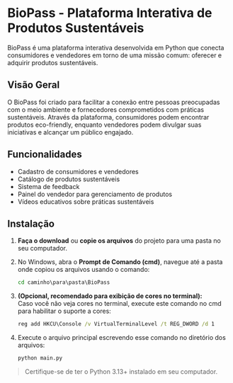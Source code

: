 # BioPass - Plataforma Interativa de Produtos Sustentáveis

BioPass é uma plataforma interativa desenvolvida em Python que conecta consumidores e vendedores em torno de uma missão comum: oferecer e adquirir produtos sustentáveis.

## Visão Geral

O BioPass foi criado para facilitar a conexão entre pessoas preocupadas com o meio ambiente e fornecedores comprometidos com práticas sustentáveis. Através da plataforma, consumidores podem encontrar produtos eco-friendly, enquanto vendedores podem divulgar suas iniciativas e alcançar um público engajado.

## Funcionalidades

- Cadastro de consumidores e vendedores
- Catálogo de produtos sustentáveis
- Sistema de feedback
- Painel do vendedor para gerenciamento de produtos
- Vídeos educativos sobre práticas sustentáveis

## Instalação

1. **Faça o download** ou **copie os arquivos** do projeto para uma pasta no seu computador.

2. No Windows, abra o **Prompt de Comando (cmd)**, navegue até a pasta onde copiou os arquivos usando o comando:
   ```cmd
   cd caminho\para\pasta\BioPass
   ```

3. **(Opcional, recomendado para exibição de cores no terminal):**  
   Caso você não veja cores no terminal, execute este comando no cmd para habilitar o suporte a cores:
   ```cmd
   reg add HKCU\Console /v VirtualTerminalLevel /t REG_DWORD /d 1
   ```

4. Execute o arquivo principal escrevendo esse comando no diretório dos arquivos:
   ```cmd
   python main.py
   ```

> Certifique-se de ter o Python 3.13+ instalado em seu computador.
